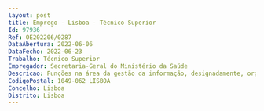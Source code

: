 ```yaml
--- 
layout: post
title: Emprego - Lisboa - Técnico Superior
Id: 97936
Ref: OE202206/0287
DataAbertura: 2022-06-06
DataFecho: 2022-06-23
Trabalho: Técnico Superior
Empregador: Secretaria-Geral do Ministério da Saúde
Descricao: Funções na área da gestão da informação, designadamente, organização, classificação e descrição de documentos. Apoio à consulta e incorporação de registos. Dinamização de ações de formação, com promoção de boas práticas. Apoio no trâmite administrativo legal das funções do Serviço de Arquivo da Divisão de Arquivo e Sistemas de Informação (DASI).
CodigoPostal: 1049-062 LISBOA
Concelho: Lisboa
Distrito: Lisboa
--- 
```


